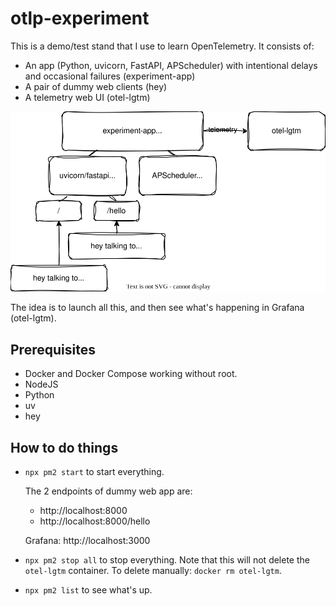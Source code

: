 # otlp-experiment

This is a demo/test stand that I use to learn OpenTelemetry. It consists of:

* An app (Python, uvicorn, FastAPI, APScheduler) with intentional delays and occasional failures (experiment-app)
* A pair of dummy web clients (hey)
* A telemetry web UI (otel-lgtm)

![](masala.drawio.svg)

The idea is to launch all this, and then see what's happening in Grafana (otel-lgtm).

## Prerequisites

* Docker and Docker Compose working without root.
* NodeJS
* Python
* uv
* hey

## How to do things

* `npx pm2 start` to start everything.

  The 2 endpoints of dummy web app are:
  
  * http://localhost:8000
  * http://localhost:8000/hello
  
  Grafana: http://localhost:3000

* `npx pm2 stop all` to stop everything. Note that this will not delete the `otel-lgtm` container. To delete manually: `docker rm otel-lgtm`.
* `npx pm2 list` to see what's up.
